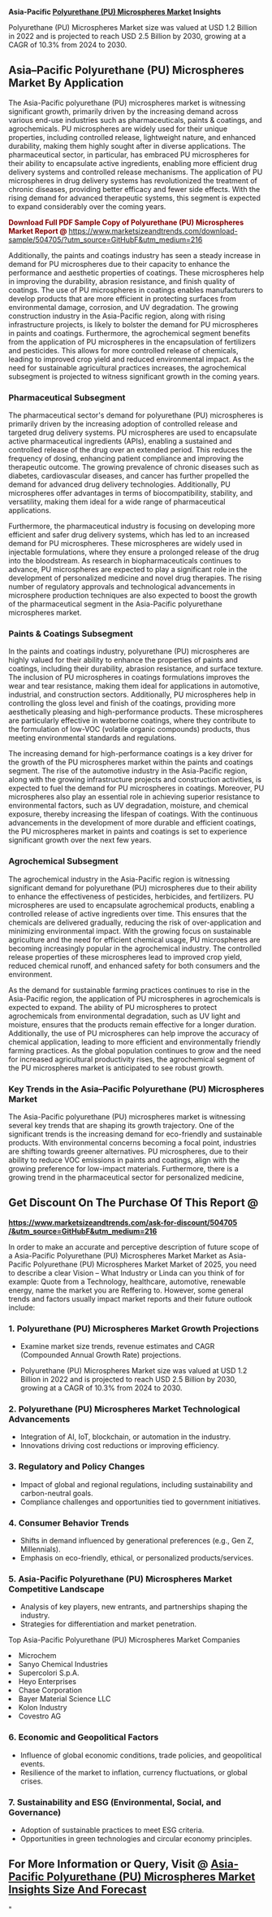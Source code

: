 <p><strong>Asia-Pacific&nbsp;<a href=""https://www.marketsizeandtrends.com/download-sample/504705/&amp;utm_source=GitHubF&amp;utm_medium=216"">Polyurethane (PU) Microspheres Market</a> Insights</strong></p><p>Polyurethane (PU) Microspheres Market size was valued at USD 1.2 Billion in 2022 and is projected to reach USD 2.5 Billion by 2030, growing at a CAGR of 10.3% from 2024 to 2030.</p><p><h2>Asia–Pacific Polyurethane (PU) Microspheres Market By Application</h2><p>The Asia-Pacific polyurethane (PU) microspheres market is witnessing significant growth, primarily driven by the increasing demand across various end-use industries such as pharmaceuticals, paints & coatings, and agrochemicals. PU microspheres are widely used for their unique properties, including controlled release, lightweight nature, and enhanced durability, making them highly sought after in diverse applications. The pharmaceutical sector, in particular, has embraced PU microspheres for their ability to encapsulate active ingredients, enabling more efficient drug delivery systems and controlled release mechanisms. The application of PU microspheres in drug delivery systems has revolutionized the treatment of chronic diseases, providing better efficacy and fewer side effects. With the rising demand for advanced therapeutic systems, this segment is expected to expand considerably over the coming years.<p><strong><span style="color: #800000;">Download Full PDF Sample Copy of Polyurethane (PU) Microspheres Market Report @</span>&nbsp;</strong><a href="https://www.marketsizeandtrends.com/download-sample/504705/?utm_source=GitHubF&amp;utm_medium=216" target="_blank">https://www.marketsizeandtrends.com/download-sample/504705/?utm_source=GitHubF&amp;utm_medium=216</a></p><p>Additionally, the paints and coatings industry has seen a steady increase in demand for PU microspheres due to their capacity to enhance the performance and aesthetic properties of coatings. These microspheres help in improving the durability, abrasion resistance, and finish quality of coatings. The use of PU microspheres in coatings enables manufacturers to develop products that are more efficient in protecting surfaces from environmental damage, corrosion, and UV degradation. The growing construction industry in the Asia-Pacific region, along with rising infrastructure projects, is likely to bolster the demand for PU microspheres in paints and coatings. Furthermore, the agrochemical segment benefits from the application of PU microspheres in the encapsulation of fertilizers and pesticides. This allows for more controlled release of chemicals, leading to improved crop yield and reduced environmental impact. As the need for sustainable agricultural practices increases, the agrochemical subsegment is projected to witness significant growth in the coming years.</p><h3>Pharmaceutical Subsegment</h3><p>The pharmaceutical sector's demand for polyurethane (PU) microspheres is primarily driven by the increasing adoption of controlled release and targeted drug delivery systems. PU microspheres are used to encapsulate active pharmaceutical ingredients (APIs), enabling a sustained and controlled release of the drug over an extended period. This reduces the frequency of dosing, enhancing patient compliance and improving the therapeutic outcome. The growing prevalence of chronic diseases such as diabetes, cardiovascular diseases, and cancer has further propelled the demand for advanced drug delivery technologies. Additionally, PU microspheres offer advantages in terms of biocompatibility, stability, and versatility, making them ideal for a wide range of pharmaceutical applications.<p>Furthermore, the pharmaceutical industry is focusing on developing more efficient and safer drug delivery systems, which has led to an increased demand for PU microspheres. These microspheres are widely used in injectable formulations, where they ensure a prolonged release of the drug into the bloodstream. As research in biopharmaceuticals continues to advance, PU microspheres are expected to play a significant role in the development of personalized medicine and novel drug therapies. The rising number of regulatory approvals and technological advancements in microsphere production techniques are also expected to boost the growth of the pharmaceutical segment in the Asia-Pacific polyurethane microspheres market.</p><h3>Paints & Coatings Subsegment</h3><p>In the paints and coatings industry, polyurethane (PU) microspheres are highly valued for their ability to enhance the properties of paints and coatings, including their durability, abrasion resistance, and surface texture. The inclusion of PU microspheres in coatings formulations improves the wear and tear resistance, making them ideal for applications in automotive, industrial, and construction sectors. Additionally, PU microspheres help in controlling the gloss level and finish of the coatings, providing more aesthetically pleasing and high-performance products. These microspheres are particularly effective in waterborne coatings, where they contribute to the formulation of low-VOC (volatile organic compounds) products, thus meeting environmental standards and regulations.<p>The increasing demand for high-performance coatings is a key driver for the growth of the PU microspheres market within the paints and coatings segment. The rise of the automotive industry in the Asia-Pacific region, along with the growing infrastructure projects and construction activities, is expected to fuel the demand for PU microspheres in coatings. Moreover, PU microspheres also play an essential role in achieving superior resistance to environmental factors, such as UV degradation, moisture, and chemical exposure, thereby increasing the lifespan of coatings. With the continuous advancements in the development of more durable and efficient coatings, the PU microspheres market in paints and coatings is set to experience significant growth over the next few years.</p><h3>Agrochemical Subsegment</h3><p>The agrochemical industry in the Asia-Pacific region is witnessing significant demand for polyurethane (PU) microspheres due to their ability to enhance the effectiveness of pesticides, herbicides, and fertilizers. PU microspheres are used to encapsulate agrochemical products, enabling a controlled release of active ingredients over time. This ensures that the chemicals are delivered gradually, reducing the risk of over-application and minimizing environmental impact. With the growing focus on sustainable agriculture and the need for efficient chemical usage, PU microspheres are becoming increasingly popular in the agrochemical industry. The controlled release properties of these microspheres lead to improved crop yield, reduced chemical runoff, and enhanced safety for both consumers and the environment.<p>As the demand for sustainable farming practices continues to rise in the Asia-Pacific region, the application of PU microspheres in agrochemicals is expected to expand. The ability of PU microspheres to protect agrochemicals from environmental degradation, such as UV light and moisture, ensures that the products remain effective for a longer duration. Additionally, the use of PU microspheres can help improve the accuracy of chemical application, leading to more efficient and environmentally friendly farming practices. As the global population continues to grow and the need for increased agricultural productivity rises, the agrochemical segment of the PU microspheres market is anticipated to see robust growth.</p><h3>Key Trends in the Asia–Pacific Polyurethane (PU) Microspheres Market</h3><p>The Asia-Pacific polyurethane (PU) microspheres market is witnessing several key trends that are shaping its growth trajectory. One of the significant trends is the increasing demand for eco-friendly and sustainable products. With environmental concerns becoming a focal point, industries are shifting towards greener alternatives. PU microspheres, due to their ability to reduce VOC emissions in paints and coatings, align with the growing preference for low-impact materials. Furthermore, there is a growing trend in the pharmaceutical sector for personalized medicine,</p><h2><strong>Get Discount On The Purchase Of This Report @&nbsp;</strong></h2><p><strong><a href=""https://www.marketsizeandtrends.com/ask-for-discount/504705/&amp;utm_source=GitHubF&amp;utm_medium=216"" target=""_blank"">https://www.marketsizeandtrends.com/ask-for-discount/504705<br />/&amp;utm_source=GitHubF&amp;utm_medium=216</a></strong></p><p>In order to make an accurate and perceptive description of future scope of a Asia-Pacific&nbsp;Polyurethane (PU) Microspheres Market Market as Asia-Pacific&nbsp;Polyurethane (PU) Microspheres Market Market of 2025, you need to describe a clear Vision &ndash; What Industry or Linda can you think of for example: Quote from a Technology, healthcare, automotive, renewable energy, name the market you are Reffering to. However, some general trends and factors usually impact market reports and their future outlook include:</p><h3>1.&nbsp;<strong>Polyurethane (PU) Microspheres Market Growth Projections</strong></h3><ul><li>Examine market size trends, revenue estimates and CAGR (Compounded Annual Growth Rate) projections.</li><li><p>Polyurethane (PU) Microspheres Market size was valued at USD 1.2 Billion in 2022 and is projected to reach USD 2.5 Billion by 2030, growing at a CAGR of 10.3% from 2024 to 2030.</p></li></ul><h3>2.&nbsp;<strong>Polyurethane (PU) Microspheres Market Technological Advancements</strong></h3><ul><li>Integration of AI, IoT, blockchain, or automation in the industry.</li><li>Innovations driving cost reductions or improving efficiency.</li></ul><h3>3.&nbsp;<strong>Regulatory and Policy Changes</strong></h3><ul><li>Impact of global and regional regulations, including sustainability and carbon-neutral goals.</li><li>Compliance challenges and opportunities tied to government initiatives.</li></ul><h3>4.&nbsp;<strong>Consumer Behavior Trends</strong></h3><ul><li>Shifts in demand influenced by generational preferences (e.g., Gen Z, Millennials).</li><li>Emphasis on eco-friendly, ethical, or personalized products/services.</li></ul><h3>5.&nbsp;<strong>Asia-Pacific Polyurethane (PU) Microspheres Market Competitive Landscape</strong></h3><ul><li>Analysis of key players, new entrants, and partnerships shaping the industry.</li><li>Strategies for differentiation and market penetration.</li></ul><p data-pm-slice=""1 1 []"">Top Asia-Pacific Polyurethane (PU) Microspheres Market Companies</p><div data-test-id=""""><p><li>Microchem</li><li> Sanyo Chemical Industries</li><li> Supercolori S.p.A.</li><li> Heyo Enterprises</li><li> Chase Corporation</li><li> Bayer Material Science LLC</li><li> Kolon Industry</li><li> Covestro AG</li></p></div><h3>6.&nbsp;<strong>Economic and Geopolitical Factors</strong></h3><ul><li>Influence of global economic conditions, trade policies, and geopolitical events.</li><li>Resilience of the market to inflation, currency fluctuations, or global crises.</li></ul><h3>7.&nbsp;<strong>Sustainability and ESG (Environmental, Social, and Governance)</strong></h3><ul><li>Adoption of sustainable practices to meet ESG criteria.</li><li>Opportunities in green technologies and circular economy principles.</li></ul><h2><strong>For More Information or Query, Visit @&nbsp;</strong><a href=""https://www.verifiedmarketreports.com/product/polyurethane-pu-microspheres-market-size-and-forecast/"" target=""_blank"">Asia-Pacific Polyurethane (PU) Microspheres Market Insights Size And Forecast</a></h2>"
